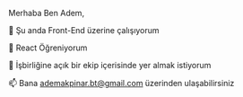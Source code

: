 Merhaba Ben Adem,

🔭 Şu anda Front-End üzerine çalışıyorum

🤔 React Öğreniyorum

👯 İşbirliğine açık bir ekip içerisinde yer almak istiyorum

📫 Bana ademakpinar.bt@gmail.com üzerinden ulaşabilirsiniz
